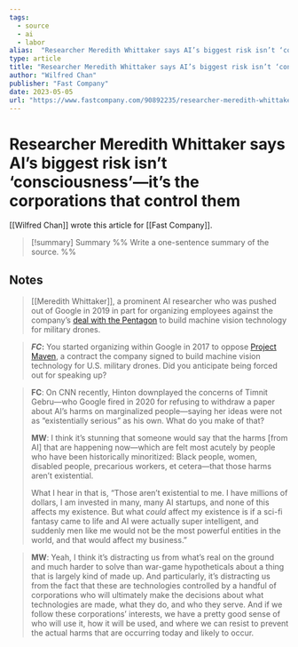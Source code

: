 ```yaml
---
tags: 
  - source
  - ai
  - labor
alias:  "Researcher Meredith Whittaker says AI’s biggest risk isn’t ‘consciousness’—it’s the corporations that control them"
type: article
title: "Researcher Meredith Whittaker says AI’s biggest risk isn’t ‘consciousness’—it’s the corporations that control them"
author: "Wilfred Chan"
publisher: "Fast Company"
date: 2023-05-05
url: "https://www.fastcompany.com/90892235/researcher-meredith-whittaker-says-ais-biggest-risk-isnt-consciousness-its-the-corporations-that-control-them"
---
```

# Researcher Meredith Whittaker says AI’s biggest risk isn’t ‘consciousness’—it’s the corporations that control them
[[Wilfred Chan]] wrote this article for [[Fast Company]].
> [!summary] Summary
> %% Write a one-sentence summary of the source. %%

## Notes
> [[Meredith Whittaker]], a prominent AI researcher who was pushed out of Google in 2019 in part for organizing employees against the company’s [deal with the Pentagon](https://www.fastcompany.com/40571866/google-employees-resign-over-controversial-pentagon-drone-ai-project) to build machine vision technology for military drones.

> **_FC_:** You started organizing within Google in 2017 to oppose [Project Maven](https://www.fastcompany.com/40580354/as-google-quits-controversial-project-maven-mystery-deepens-over-role-of-other-tech-firms), a contract the company signed to build machine vision technology for U.S. military drones. Did you anticipate being forced out for speaking up?

> **FC**: On CNN recently, Hinton downplayed the concerns of Timnit Gebru—who Google fired in 2020 for refusing to withdraw a paper about AI’s harms on marginalized people—saying her ideas were not as “existentially serious” as his own. What do you make of that?
> 
> **MW**: I think it’s stunning that someone would say that the harms [from AI] that are happening now—which are felt most acutely by people who have been historically minoritized: Black people, women, disabled people, precarious workers, et cetera—that those harms aren’t existential.
> 
> What I hear in that is, “Those aren’t existential to me. I have millions of dollars, I am invested in many, many AI startups, and none of this affects my existence. But what _could_ affect my existence is if a sci-fi fantasy came to life and AI were actually super intelligent, and suddenly men like me would not be the most powerful entities in the world, and that would affect my business.”

> **MW**: Yeah, I think it’s distracting us from what’s real on the ground and much harder to solve than war-game hypotheticals about a thing that is largely kind of made up. And particularly, it’s distracting us from the fact that these are technologies controlled by a handful of corporations who will ultimately make the decisions about what technologies are made, what they do, and who they serve. And if we follow these corporations’ interests, we have a pretty good sense of who will use it, how it will be used, and where we can resist to prevent the actual harms that are occurring today and likely to occur. 

